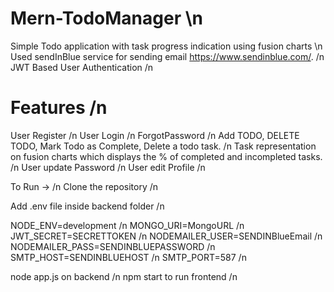 # Mern-TodoManager \n

Simple Todo application with task progress indication using fusion charts \n
Used sendInBlue service for sending email https://www.sendinblue.com/. /n
JWT Based User Authentication /n

# Features /n
User Register /n
User Login /n
ForgotPassword /n
Add TODO, DELETE TODO, Mark Todo as Complete, Delete a todo task. /n
Task representation on fusion charts which displays the % of completed and incompleted tasks. /n
User update Password /n
User edit Profile /n


To Run -> /n
Clone the repository /n

Add .env file inside backend folder /n

NODE_ENV=development /n
MONGO_URI=MongoURL /n
JWT_SECRET=SECRETTOKEN /n
NODEMAILER_USER=SENDINBlueEmail /n
NODEMAILER_PASS=SENDINBLUEPASSWORD /n
SMTP_HOST=SENDINBLUEHOST /n
SMTP_PORT=587 /n

node app.js on backend /n
npm start to run frontend /n




